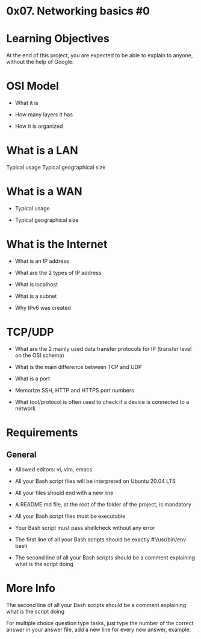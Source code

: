 # 0x07. Networking basics #0
# Learning Objectives
At the end of this project, you are expected to be able to explain to anyone, without the help of Google:

# OSI Model

* What it is

* How many layers it has

* How it is organized
# What is a LAN
Typical usage
Typical geographical size
# What is a WAN

* Typical usage

* Typical geographical size
# What is the Internet

* What is an IP address

* What are the 2 types of IP address

* What is localhost

* What is a subnet

* Why IPv6 was created
# TCP/UDP

* What are the 2 mainly used data transfer protocols for IP (transfer level on the OSI schema)

* What is the main difference between TCP and UDP

* What is a port

* Memorize SSH, HTTP and HTTPS port numbers

* What tool/protocol is often used to check if a device is connected to a network
# Requirements
## General

* Allowed editors: vi, vim, emacs

* All your Bash script files will be interpreted on Ubuntu 20.04 LTS

* All your files should end with a new line

* A README.md file, at the root of the folder of the project, is mandatory

* All your Bash script files must be executable

* Your Bash script must pass shellcheck without any error

* The first line of all your Bash scripts should be exactly #!/usr/bin/env bash

* The second line of all your Bash scripts should be a comment explaining what is the script doing
# More Info
The second line of all your Bash scripts should be a comment explaining what is the script doing

For multiple choice question type tasks, just type the number of the correct answer in your answer file, add a new line for every new answer, example:
